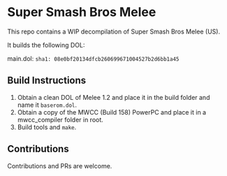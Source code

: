 # Super Smash Bros Melee

This repo contains a WIP decompilation of Super Smash Bros Melee (US).

It builds the following DOL:

main.dol: `sha1: 08e0bf20134dfcb260699671004527b2d6bb1a45`

## Build Instructions

1. Obtain a clean DOL of Melee 1.2 and place it in the build folder and name it `baserom.dol`.
2. Obtain a copy of the MWCC (Build 158) PowerPC and place it in a mwcc_compiler folder in root.
3. Build tools and `make`.

## Contributions

Contributions and PRs are welcome.
